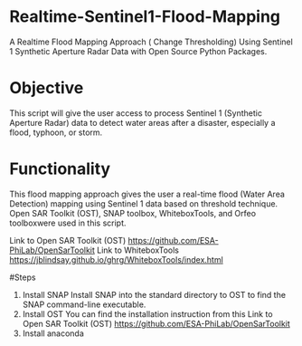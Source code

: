 # Realtime-Sentinel1-Flood-Mapping
A Realtime Flood Mapping Approach ( Change Thresholding) Using Sentinel 1 Synthetic Aperture Radar Data with Open Source Python Packages.

# Objective 
This script will give the user access to process Sentinel 1 (Synthetic Aperture Radar) data to detect water areas after a disaster, especially a flood, typhoon, or storm.

# Functionality
This flood mapping approach gives the user a real-time flood (Water Area Detection) mapping using Sentinel 1 data based on threshold technique.
Open SAR Toolkit (OST), SNAP toolbox, WhiteboxTools, and Orfeo toolboxwere used in this script.

Link to Open SAR Toolkit (OST)
https://github.com/ESA-PhiLab/OpenSarToolkit 
Link to WhiteboxTools
https://jblindsay.github.io/ghrg/WhiteboxTools/index.html

#Steps
1. Install SNAP
Install SNAP into the standard directory to OST to find the SNAP command-line executable. 
2. Install OST
You can find the installation instruction from this Link to Open SAR Toolkit (OST)
https://github.com/ESA-PhiLab/OpenSarToolkit 
3. Install anaconda
